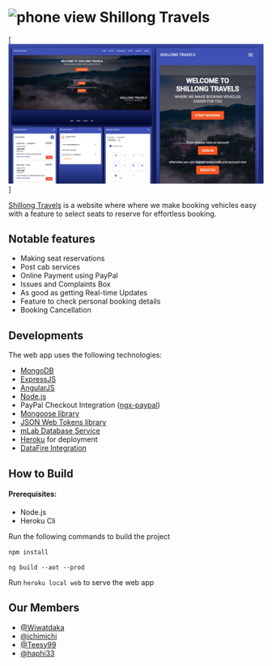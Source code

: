  #  <img src="https://raw.githubusercontent.com/ichimichi/Shillong-Travels/master/src/favicon.ico" alt="phone view" width="29" height="29"> Shillong Travels  
 
 [![view](https://raw.githubusercontent.com/ichimichi/Shillong-Travels/master/src/assets/images/preview.jpg)]
 
 
[Shillong Travels](https://shillongtravels.herokuapp.com) is a website where where we make booking vehicles easy with a feature to select seats to reserve for effortless booking.

## Notable features

* Making seat reservations
* Post cab services
* Online Payment using PayPal
* Issues and Complaints Box
* As good as getting Real-time Updates
* Feature to check personal booking details
* Booking Cancellation

## Developments

The web app uses the following technologies:
* [MongoDB](https://www.mongodb.com/)
* [ExpressJS ](http://expressjs.com/)
* [AngularJS](https://angularjs.org/)
* [Node.js](https://nodejs.org/en/)
* PayPal Checkout Integration ([ngx-paypal](https://www.npmjs.com/package/ngx-paypal))
* [Mongoose library](https://mongoosejs.com/)
* [JSON Web Tokens library](https://jwt.io/)
* [mLab Database Service](https://mlab.com/)
* [Heroku](https://www.heroku.com/) for deployment
* [DataFire Integration](https://app.datafire.io/)

## How to Build

#### Prerequisites:
* Node.js
* Heroku Cli

Run the following commands to build the project
```
npm install
```
```
ng build --aot --prod
```
Run ```heroku local web``` to serve the web app

## Our Members

* [@Wiwatdaka](https://github.com/Wiwatdaka)
* [@ichimichi](https://github.com/ichimichi)
* [@Teesy99](https://github.com/Teesy99)
* [@haphi33](https://github.com/haphi33)